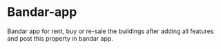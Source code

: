 # Bandar-app
Bandar app for rent, buy or re-sale the buildings after adding all features and post this property in bandar app. 
